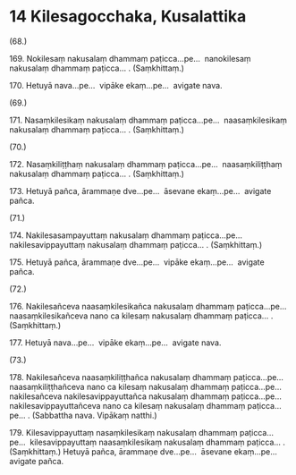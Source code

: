 # 14 Kilesagocchaka, Kusalattika

(68.)

169\. Nokilesaṃ nakusalaṃ dhammaṃ paṭicca…pe…  nanokilesaṃ nakusalaṃ dhammaṃ paṭicca… . (Saṃkhittaṃ.)

170\. Hetuyā nava…pe…  vipāke ekaṃ…pe…  avigate nava.

(69.)

171\. Nasaṃkilesikaṃ nakusalaṃ dhammaṃ paṭicca…pe…  naasaṃkilesikaṃ nakusalaṃ dhammaṃ paṭicca… . (Saṃkhittaṃ.)

(70.)

172\. Nasaṃkiliṭṭhaṃ nakusalaṃ dhammaṃ paṭicca…pe…  naasaṃkiliṭṭhaṃ nakusalaṃ dhammaṃ paṭicca… . (Saṃkhittaṃ.)

173\. Hetuyā pañca, ārammaṇe dve…pe…  āsevane ekaṃ…pe…  avigate pañca.

(71.)

174\. Nakilesasampayuttaṃ nakusalaṃ dhammaṃ paṭicca…pe…  nakilesavippayuttaṃ nakusalaṃ dhammaṃ paṭicca… . (Saṃkhittaṃ.)

175\. Hetuyā pañca, ārammaṇe dve…pe…  vipāke ekaṃ…pe…  avigate pañca.

(72.)

176\. Nakilesañceva naasaṃkilesikañca nakusalaṃ dhammaṃ paṭicca…pe…  naasaṃkilesikañceva nano ca kilesaṃ nakusalaṃ dhammaṃ paṭicca… . (Saṃkhittaṃ.)

177\. Hetuyā nava…pe…  vipāke ekaṃ…pe…  avigate nava.

(73.)

178\. Nakilesañceva naasaṃkiliṭṭhañca nakusalaṃ dhammaṃ paṭicca…pe…  naasaṃkiliṭṭhañceva nano ca kilesaṃ nakusalaṃ dhammaṃ paṭicca…pe…  nakilesañceva nakilesavippayuttañca nakusalaṃ dhammaṃ paṭicca…pe…  nakilesavippayuttañceva nano ca kilesaṃ nakusalaṃ dhammaṃ paṭicca…pe… . (Sabbattha nava. Vipākaṃ natthi.)

179\. Kilesavippayuttaṃ nasaṃkilesikaṃ nakusalaṃ dhammaṃ paṭicca…pe…  kilesavippayuttaṃ naasaṃkilesikaṃ nakusalaṃ dhammaṃ paṭicca… . (Saṃkhittaṃ.) Hetuyā pañca, ārammaṇe dve…pe…  āsevane ekaṃ…pe…  avigate pañca.
